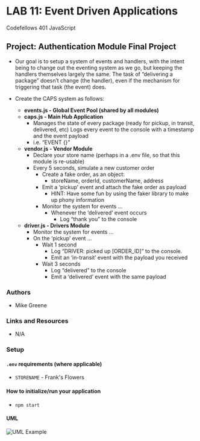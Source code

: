 # LAB 11: Event Driven Applications

Codefellows 401 JavaScript

## Project: Authentication Module Final Project

- Our goal is to setup a system of events and handlers, with the intent being to change out the eventing system as we go, but keeping the handlers themselves largely the same. The task of “delivering a package” doesn’t change (the handler), even if the mechanism for triggering that task (the event) does.

- Create the CAPS system as follows:

  - **events.js - Global Event Pool (shared by all modules)**
  - **caps.js - Main Hub Application**
    - Manages the state of every package (ready for pickup, in transit, delivered, etc)
    Logs every event to the console with a timestamp and the event payload
    - i.e. “EVENT {}”
  - **vendor.js - Vendor Module**
    - Declare your store name (perhaps in a .env file, so that this module is re-usable)
    - Every 5 seconds, simulate a new customer order
      - Create a fake order, as an object:
        - storeName, orderId, customerName, address
      - Emit a ‘pickup’ event and attach the fake order as payload
        - HINT: Have some fun by using the faker library to make up phony information
      - Monitor the system for events …
        - Whenever the ‘delivered’ event occurs
          - Log “thank you” to the console
  - **driver.js - Drivers Module**
    - Monitor the system for events …
    - On the ‘pickup’ event …
      - Wait 1 second
        - Log “DRIVER: picked up [ORDER_ID]” to the console.
        - Emit an ‘in-transit’ event with the payload you received
      - Wait 3 seconds
        - Log “delivered” to the console
        - Emit a ‘delivered’ event with the same payload

### Authors

- Mike Greene

### Links and Resources

- N/A

### Setup

#### `.env` requirements (where applicable)

- `STORENAME` - Frank's Flowers

#### How to initialize/run your application

- `npm start`

#### UML

![UML Example](./reference/referenceLab11-Whiteboard.jpg)
